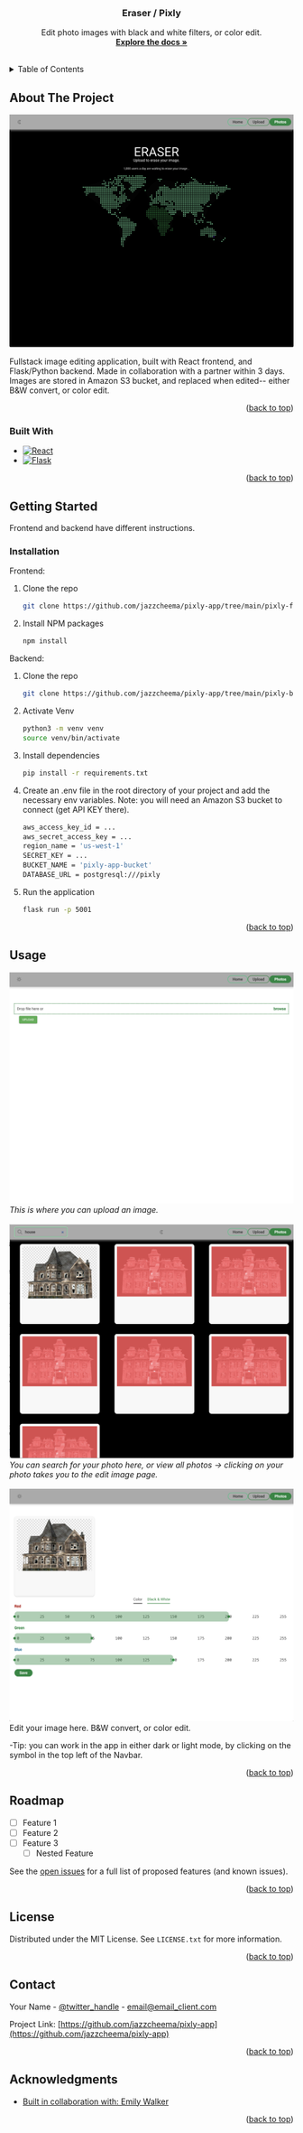 <!-- Improved compatibility of back to top link: See: https://github.com/othneildrew/Best-README-Template/pull/73 -->
<a name="readme-top"></a>



<br />

<h3 align="center">Eraser / Pixly</h3>

  <p align="center">
    Edit photo images with black and white filters, or color edit.
    <br />
    <a href="https://github.com/jazzcheema"><strong>Explore the docs »</strong></a>
    <br />
    <br />
</div>



<!-- TABLE OF CONTENTS -->
<details>
  <summary>Table of Contents</summary>
  <ol>
    <li>
      <a href="#about-the-project">About The Project</a>
      <ul>
        <li><a href="#built-with">Built With</a></li>
      </ul>
    </li>
    <li>
      <a href="#getting-started">Getting Started</a>
      <ul>
        <li><a href="#prerequisites">Prerequisites</a></li>
        <li><a href="#installation">Installation</a></li>
      </ul>
    </li>
    <li><a href="#usage">Usage</a></li>
    <li><a href="#roadmap">Roadmap</a></li>
    <li><a href="#contributing">Contributing</a></li>
    <li><a href="#license">License</a></li>
    <li><a href="#contact">Contact</a></li>
    <li><a href="#acknowledgments">Acknowledgments</a></li>
  </ol>
</details>



<!-- ABOUT THE PROJECT -->
## About The Project

![Screenshot](./assets/landing.png)

Fullstack image editing application, built with React frontend, and Flask/Python backend. Made in collaboration with a partner within 3 days. Images are stored in Amazon S3 bucket, and replaced when edited-- either B&W convert, or color edit.

<p align="right">(<a href="#readme-top">back to top</a>)</p>



### Built With

* [![React][React.js]][React-url]
* [![Flask][Flask-logo]][Flask-url]


<p align="right">(<a href="#readme-top">back to top</a>)</p>



<!-- GETTING STARTED -->
## Getting Started

Frontend and backend have different instructions.

### Installation

Frontend:

1. Clone the repo
   ```sh
   git clone https://github.com/jazzcheema/pixly-app/tree/main/pixly-frontend
   ```
2. Install NPM packages
   ```sh
   npm install
   ```

Backend:

1. Clone the repo
   ```sh
   git clone https://github.com/jazzcheema/pixly-app/tree/main/pixly-backend
   ```
2. Activate Venv
   ```sh
   python3 -m venv venv
   source venv/bin/activate
   ```
3. Install dependencies
   ```sh
   pip install -r requirements.txt
   ```
4. Create an .env file in the root directory of your project and add the necessary env variables. Note: you will need an Amazon S3 bucket to connect (get API KEY there).
   ```sh
   aws_access_key_id = ...
   aws_secret_access_key = ...
   region_name = 'us-west-1'
   SECRET_KEY = ...
   BUCKET_NAME = 'pixly-app-bucket'
   DATABASE_URL = postgresql:///pixly
   ```

5. Run the application
   ```sh
   flask run -p 5001
   ```
<p align="right">(<a href="#readme-top">back to top</a>)</p>



<!-- USAGE EXAMPLES -->
## Usage

![Screenshot](./assets/upload-photo.png)
*This is where you can upload an image.*
<br/>
<br/>
![Screenshot](./assets/view-photos.png)
*You can search for your photo here, or view all photos -> clicking on your photo takes you to the edit image page.*
<br/>
<br/>
![Screenshot](./assets/edit-photo.png)
Edit your image here. B&W convert, or color edit.
<br/>

-Tip: you can work in the app in either dark or light mode, by clicking on the symbol in the top left of the Navbar.

<p align="right">(<a href="#readme-top">back to top</a>)</p>



<!-- ROADMAP -->
## Roadmap

- [ ] Feature 1
- [ ] Feature 2
- [ ] Feature 3
    - [ ] Nested Feature

See the [open issues](https://github.com/github_username/repo_name/issues) for a full list of proposed features (and known issues).

<p align="right">(<a href="#readme-top">back to top</a>)</p>



<!-- LICENSE -->
## License

Distributed under the MIT License. See `LICENSE.txt` for more information.

<p align="right">(<a href="#readme-top">back to top</a>)</p>



<!-- CONTACT -->
## Contact

Your Name - [@twitter_handle](https://twitter.com/twitter_handle) - email@email_client.com

Project Link: [https://github.com/jazzcheema/pixly-app](https://github.com/jazzcheema/pixly-app)

<p align="right">(<a href="#readme-top">back to top</a>)</p>



<!-- ACKNOWLEDGMENTS -->
## Acknowledgments

* [Built in collaboration with: Emily Walker](https://github.com/eewwalker)

<p align="right">(<a href="#readme-top">back to top</a>)</p>



<!-- MARKDOWN LINKS & IMAGES -->
<!-- https://www.markdownguide.org/basic-syntax/#reference-style-links -->
[contributors-shield]: https://img.shields.io/github/contributors/github_username/repo_name.svg?style=for-the-badge
[contributors-url]: https://github.com/github_username/repo_name/graphs/contributors
[forks-shield]: https://img.shields.io/github/forks/github_username/repo_name.svg?style=for-the-badge
[forks-url]: https://github.com/github_username/repo_name/network/members
[stars-shield]: https://img.shields.io/github/stars/github_username/repo_name.svg?style=for-the-badge
[stars-url]: https://github.com/github_username/repo_name/stargazers
[issues-shield]: https://img.shields.io/github/issues/github_username/repo_name.svg?style=for-the-badge
[issues-url]: https://github.com/github_username/repo_name/issues
[license-shield]: https://img.shields.io/github/license/github_username/repo_name.svg?style=for-the-badge
[license-url]: https://github.com/github_username/repo_name/blob/master/LICENSE.txt
[linkedin-shield]: https://img.shields.io/badge/-LinkedIn-black.svg?style=for-the-badge&logo=linkedin&colorB=555
[linkedin-url]: https://www.linkedin.com/in/jazz-cheema-294797118/
[product-screenshot]: images/screenshot.png
[Next.js]: https://img.shields.io/badge/next.js-000000?style=for-the-badge&logo=nextdotjs&logoColor=white
[Next-url]: https://nextjs.org/
[React.js]: https://img.shields.io/badge/React-20232A?style=for-the-badge&logo=react&logoColor=61DAFB
[React-url]: https://reactjs.org/
[Vue.js]: https://img.shields.io/badge/Vue.js-35495E?style=for-the-badge&logo=vuedotjs&logoColor=4FC08D
[Vue-url]: https://vuejs.org/
[Angular.io]: https://img.shields.io/badge/Angular-DD0031?style=for-the-badge&logo=angular&logoColor=white
[Angular-url]: https://angular.io/
[Svelte.dev]: https://img.shields.io/badge/Svelte-4A4A55?style=for-the-badge&logo=svelte&logoColor=FF3E00
[Svelte-url]: https://svelte.dev/
[Laravel.com]: https://img.shields.io/badge/Laravel-FF2D20?style=for-the-badge&logo=laravel&logoColor=white
[Laravel-url]: https://laravel.com
[Bootstrap.com]: https://img.shields.io/badge/Bootstrap-563D7C?style=for-the-badge&logo=bootstrap&logoColor=white
[Bootstrap-url]: https://getbootstrap.com
[JQuery.com]: https://img.shields.io/badge/jQuery-0769AD?style=for-the-badge&logo=jquery&logoColor=white
[JQuery-url]: https://jquery.com
[Flask-logo]: https://img.shields.io/badge/Flask-000000?style=for-the-badge&logo=flask&logoColor=white
[Flask-url]: https://flask.palletsprojects.com/

